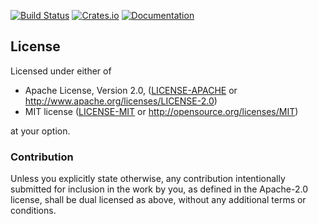 [![Build Status](https://travis-ci.org/terahlunah/rust-bytebuffer.svg?branch=master)](https://travis-ci.org/terahlunah/rust-bytebuffer)
[![Crates.io](https://img.shields.io/crates/v/bytebuffer.svg)](https://crates.io/crates/bytebuffer)
[![Documentation](https://docs.rs/bytebuffer/badge.svg)](https://docs.rs/bytebuffer)

## License

Licensed under either of

 * Apache License, Version 2.0, ([LICENSE-APACHE](LICENSE-APACHE) or http://www.apache.org/licenses/LICENSE-2.0)
 * MIT license ([LICENSE-MIT](LICENSE-MIT) or http://opensource.org/licenses/MIT)

at your option.

### Contribution

Unless you explicitly state otherwise, any contribution intentionally submitted
for inclusion in the work by you, as defined in the Apache-2.0 license, shall be dual licensed as above, without any
additional terms or conditions.
